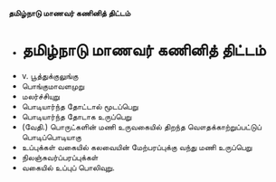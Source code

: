**தமிழ்நாடு மாணவர் கணினித் திட்டம்**
- # தமிழ்நாடு மாணவர் கணினித் திட்டம்
- v. பூத்துக்குலுங்கு
- பொங்குமாவளமுறு
- மலர்ச்சியுறு
- பொடியார்ந்த தோட்டால் மூடப்பெறு
- பொடியார்ந்த தோடாக உருப்பெறு
- (வேதி.) பொருட்களின் மணி உருவகையில் திறந்த வௌதக்காற்றுப்பட்டுப் பொடிப்பொடியாகு
- உப்புக்கள் வகையில் கலவையின் மேற்பரப்புக்கு வந்து மணி உருப்பெறு
- நிலஞ்சுவர்ப்பரப்புக்கள்
- வகையில் உப்புப் பொலிவுறு.

